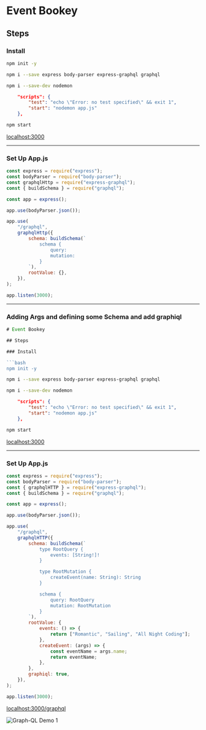 # Event Bookey

## Steps 

### Install 

```bash
npm init -y
```

```bash
npm i --save express body-parser express-graphql graphql
```

```bash
npm i --save-dev nodemon
```

```json
    "scripts": {
        "test": "echo \"Error: no test specified\" && exit 1",
        "start": "nodemon app.js"
    },
```

```bash
npm start
```

[localhost:3000](https://localhost:3000)

---

### Set Up App.js

```javascript
const express = require("express");
const bodyParser = require("body-parser");
const graphqlHttp = require("express-graphql");
const { buildSchema } = require("graphql");

const app = express();

app.use(bodyParser.json());

app.use(
    "/graphql",
    graphqlHttp({
        schema: buildSchema(`
            schema {
                query:
                mutation:
            }
        `),
        rootValue: {},
    }),
);

app.listen(3000);
```
---

### Adding Args and defining some Schema and add graphiql

```javascript
# Event Bookey

## Steps 

### Install 

```bash
npm init -y
```

```bash
npm i --save express body-parser express-graphql graphql
```

```bash
npm i --save-dev nodemon
```

```json
    "scripts": {
        "test": "echo \"Error: no test specified\" && exit 1",
        "start": "nodemon app.js"
    },
```

```bash
npm start
```

[localhost:3000](https://localhost:3000)

---

### Set Up App.js

```javascript
const express = require("express");
const bodyParser = require("body-parser");
const { graphqlHTTP } = require("express-graphql");
const { buildSchema } = require("graphql");

const app = express();

app.use(bodyParser.json());

app.use(
    "/graphql",
    graphqlHTTP({
        schema: buildSchema(`
            type RootQuery {
                events: [String!]!
            }

            type RootMutation {
                createEvent(name: String): String
            }

            schema {
                query: RootQuery
                mutation: RootMutation
            }
        `),
        rootValue: {
            events: () => {
                return ["Romantic", "Sailing", "All Night Coding"];
            },
            createEvent: (args) => {
                const eventName = args.name;
                return eventName;
            },
        },
        graphiql: true,
    }),
);

app.listen(3000);
```

[localhost:3000/graphql](http://localhost:3000/graphql)

![Graph-QL Demo 1](docs/screenshots/graph-ql-demo-1.png)